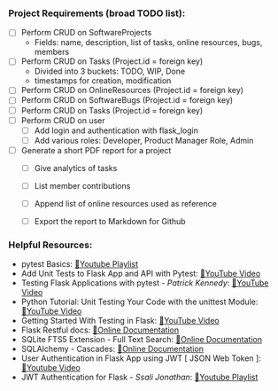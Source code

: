 ### Project Requirements (broad TODO list):
- [ ] Perform CRUD on SoftwareProjects
    - Fields: name, description, list of tasks, online resources, bugs, members
- [ ] Perform CRUD on Tasks (Project.id = foreign key)
    - Divided into 3 buckets: TODO, WIP, Done
    - timestamps for creation, modification
- [ ] Perform CRUD on OnlineResources (Project.id = foreign key)
- [ ] Perform CRUD on SoftwareBugs (Project.id = foreign key)
- [ ] Perform CRUD on Tasks (Project.id = foreign key)
- [ ] Perform CRUD on user
    - [ ] Add login and authentication with flask_login
    - [ ] Add various roles: Developer, Product Manager Role, Admin
- [ ] Generate a short PDF report for a project
    - [ ] Give analytics of tasks
    - [ ] List member contributions
    - [ ] Append list of online resources used as reference
    - [ ] Export the report to Markdown for Github


### Helpful Resources:
- pytest Basics: [🔗Youtube Playlist](https://www.youtube.com/playlist?list=PLxNPSjHT5qvuZ_JT1bknzrS8YqLiMjNpS)
- Add Unit Tests to Flask App and API with Pytest: [🔗YouTube Video](https://www.youtube.com/watch?v=3N2wm3nIuRE)
- Testing Flask Applications with pytest - _Patrick Kennedy_: [🔗YouTube Video](https://www.youtube.com/watch?v=OcD52lXq0e8)
- Python Tutorial: Unit Testing Your Code with the unittest Module: [🔗YouTube Video](https://www.youtube.com/watch?v=6tNS--WetLI)
- Getting Started With Testing in Flask: [🔗YouTube Video](https://www.youtube.com/watch?v=RLKW7ZMJOf4)
- Flask Restful docs: [🔗Online Documentation](https://flask-restful.readthedocs.io/en/latest/)
- SQLite FTS5 Extension - Full Text Search: [🔗Online Documentation](https://www.sqlite.org/fts5.html)
- SQLAlchemy - Cascades: [🔗Online Documentation](https://docs.sqlalchemy.org/en/20/orm/cascades.html)
- User Authentication in Flask App using JWT [ JSON Web Token ]: [🔗Youtube Video](https://www.youtube.com/watch?v=_3NKBHYcpyg)
- JWT Authentication for Flask - _Ssali Jonathan_: [🔗Youtube Playlist](https://www.youtube.com/playlist?list=PLEt8Tae2spYmugodsDflw5U8zp1yzSPgU)
